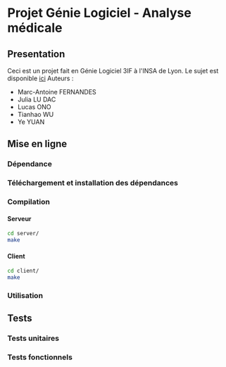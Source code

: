 # Projet Génie Logiciel - Analyse médicale

## Presentation
  Ceci est un projet fait en Génie Logiciel 3IF à l'INSA de Lyon. Le sujet est disponible [ici](./doc/sujet.pdf)
  Auteurs :
*    Marc-Antoine FERNANDES
*    Julia LU DAC
*    Lucas ONO
*    Tianhao WU
*    Ye YUAN

## Mise en ligne

### Dépendance

### Téléchargement et installation des dépendances

### Compilation

#### Serveur

```bash
cd server/
make
```

#### Client

```bash
cd client/
make
```

### Utilisation

## Tests

### Tests unitaires

### Tests fonctionnels

